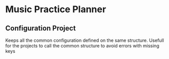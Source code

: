 # Music Practice Planner 
## Configuration Project 
Keeps all the common configuration defined on the same structure. 
Usefull for the projects to call the common structure to avoid errors with missing keys

